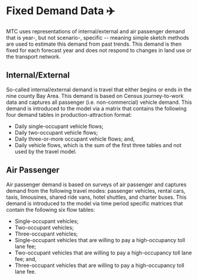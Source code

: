 # Fixed Demand Data ✈️

MTC uses representations of internal/external and air passenger demand that is year-, but not scenario-, specific -- meaning simple sketch methods are used to estimate this demand from past trends. This demand is then fixed for each forecast year and does not respond to changes in land use or the transport network.

## Internal/External

So-called internal/external demand is travel that either begins or ends in the nine county Bay Area. This demand is based on Census journey-to-work data and captures all passenger (i.e. non-commercial) vehicle demand. This demand is introduced to the model via a matrix that contains the following four demand tables in production-attraction format:

* Daily single-occupant vehicle flows;
* Daily two-occupant vehicle flows;
* Daily three-or-more occupant vehicle flows; and,
* Daily vehicle flows, which is the sum of the first three tables and not used by the travel model.

## Air Passenger

Air passenger demand is based on surveys of air passenger and captures demand from the following travel modes: passenger vehicles, rental cars, taxis, limousines, shared ride vans, hotel shuttles, and charter buses. This demand is introduced to the model via time period specific matrices that contain the following six flow tables:

* Single-occupant vehicles;
* Two-occupant vehicles;
* Three-occupant vehicles;
* Single-occupant vehicles that are willing to pay a high-occupancy toll lane fee;
* Two-occupant vehicles that are willing to pay a high-occupancy toll lane fee; and,
* Three-occupant vehicles that are willing to pay a high-occupancy toll lane fee.
